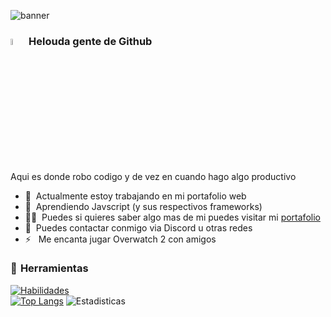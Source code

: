 ![banner](https://i.imgur.com/LFPhSU7.jpg)

### <img src="https://media.giphy.com/media/hvRJCLFzcasrR4ia7z/giphy.gif" width="5%">  Helouda gente de Github 
Aqui es donde robo codigo y de vez en cuando hago algo productivo 
- 🤖 &nbsp;Actualmente estoy trabajando en mi portafolio web
- 🌱 &nbsp;Aprendiendo Javscript (y sus respectivos frameworks)
- 👨‍💻 &nbsp;Puedes si quieres saber algo mas de mi puedes visitar mi [portafolio](https://khanesska.github.io)
- 💬 &nbsp;Puedes contactar conmigo via Discord u otras redes 
- ⚡ &nbsp; Me encanta jugar Overwatch 2 con amigos

### 🔧  Herramientas
[![Habilidades](https://skillicons.dev/icons?i=js,html,css,react,nodejs,vscode,github,discord)](https://skillicons.dev)
<br/>
[![Top Langs](https://github-readme-stats.vercel.app/api/top-langs/?username=KhanessKA&theme=merko&hide_progress=false)](https://github.com/anuraghazra/github-readme-stats)
![Estadisticas](https://github-readme-stats.vercel.app/api?username=KhanessKA&theme=merko&show_icons=true)


